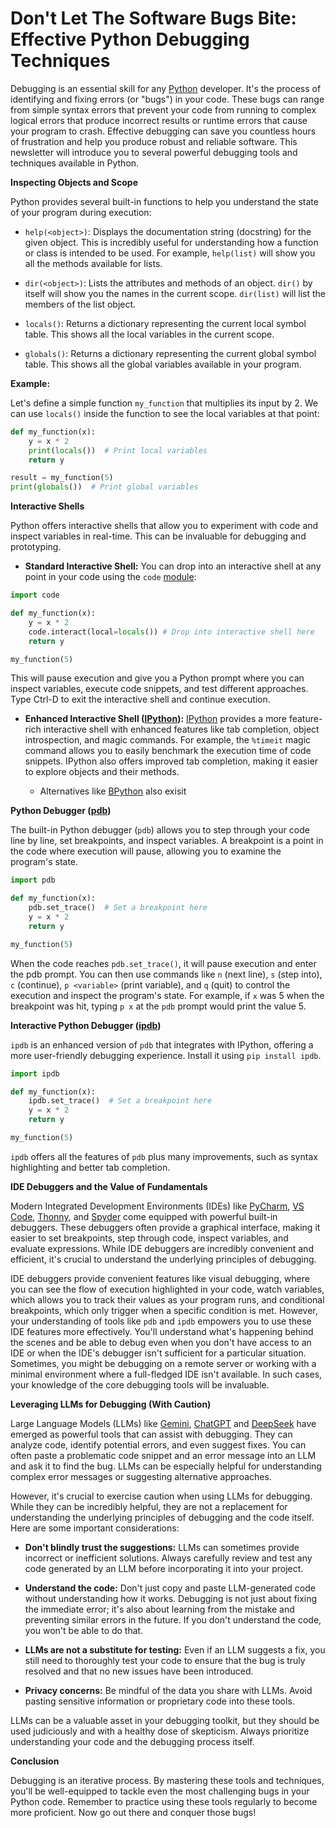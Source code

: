 # Don't Let The Software Bugs Bite: Effective Python Debugging Techniques

Debugging is an essential skill for any [Python](https://www.python.org/) developer. It's the process of identifying and fixing errors (or "bugs") in your code. These bugs can range from simple syntax errors that prevent your code from running to complex logical errors that produce incorrect results or runtime errors that cause your program to crash. Effective debugging can save you countless hours of frustration and help you produce robust and reliable software. This newsletter will introduce you to several powerful debugging tools and techniques available in Python.

  
**Inspecting Objects and Scope**

Python provides several built-in functions to help you understand the state of your program during execution:

- `help(<object>)`: Displays the documentation string (docstring) for the given object. This is incredibly useful for understanding how a function or class is intended to be used. For example, `help(list)` will show you all the methods available for lists.
    
- `dir(<object>)`: Lists the attributes and methods of an object. `dir()` by itself will show you the names in the current scope. `dir(list)` will list the members of the list object.
    
- `locals()`: Returns a dictionary representing the current local symbol table. This shows all the local variables in the current scope.
    
- `globals()`: Returns a dictionary representing the current global symbol table. This shows all the global variables available in your program.
    

**Example:**

Let's define a simple function `my_function` that multiplies its input by 2. We can use `locals()` inside the function to see the local variables at that point:

```python
def my_function(x):
    y = x * 2
    print(locals())  # Print local variables
    return y

result = my_function(5)
print(globals())  # Print global variables
```

**Interactive Shells**

Python offers interactive shells that allow you to experiment with code and inspect variables in real-time. This can be invaluable for debugging and prototyping.

- **Standard Interactive Shell:** You can drop into an interactive shell at any point in your code using the `code` [module](https://docs.python.org/3/library/code.html#module-code):
    

```python
import code

def my_function(x):
    y = x * 2
    code.interact(local=locals()) # Drop into interactive shell here
    return y

my_function(5)
```

This will pause execution and give you a Python prompt where you can inspect variables, execute code snippets, and test different approaches. Type Ctrl-D to exit the interactive shell and continue execution.

- **Enhanced Interactive Shell (**[**IPython**](https://ipython.org/)**):** [IPython](https://ipython.org/) provides a more feature-rich interactive shell with enhanced features like tab completion, object introspection, and magic commands. For example, the `%timeit` magic command allows you to easily benchmark the execution time of code snippets. IPython also offers improved tab completion, making it easier to explore objects and their methods.
    
    - Alternatives like [BPython](https://bpython-interpreter.org/) also exisit
        

**Python Debugger (**[**pdb**](https://docs.python.org/3/library/pdb.html)**)**

The built-in Python debugger (`pdb`) allows you to step through your code line by line, set breakpoints, and inspect variables. A breakpoint is a point in the code where execution will pause, allowing you to examine the program's state.

```python
import pdb

def my_function(x):
    pdb.set_trace()  # Set a breakpoint here
    y = x * 2
    return y

my_function(5)
```

When the code reaches `pdb.set_trace()`, it will pause execution and enter the pdb prompt. You can then use commands like `n` (next line), `s` (step into), `c` (continue), `p <variable>` (print variable), and `q` (quit) to control the execution and inspect the program's state. For example, if `x` was 5 when the breakpoint was hit, typing `p x` at the `pdb` prompt would print the value 5.

**Interactive Python Debugger (**[**ipdb**](https://pypi.org/project/ipdb/)**)**

`ipdb` is an enhanced version of `pdb` that integrates with IPython, offering a more user-friendly debugging experience. Install it using `pip install ipdb`.

```python
import ipdb

def my_function(x):
    ipdb.set_trace()  # Set a breakpoint here
    y = x * 2
    return y

my_function(5)
```

`ipdb` offers all the features of `pdb` plus many improvements, such as syntax highlighting and better tab completion.  

**IDE Debuggers and the Value of Fundamentals**

Modern Integrated Development Environments (IDEs) like [PyCharm](https://www.jetbrains.com/pycharm/), [VS Code](https://code.visualstudio.com/), [Thonny](https://thonny.org/), and [Spyder](https://www.spyder-ide.org/) come equipped with powerful built-in debuggers. These debuggers often provide a graphical interface, making it easier to set breakpoints, step through code, inspect variables, and evaluate expressions. While IDE debuggers are incredibly convenient and efficient, it's crucial to understand the underlying principles of debugging.

IDE debuggers provide convenient features like visual debugging, where you can see the flow of execution highlighted in your code, watch variables, which allows you to track their values as your program runs, and conditional breakpoints, which only trigger when a specific condition is met. However, your understanding of tools like `pdb` and `ipdb` empowers you to use these IDE features more effectively. You'll understand what's happening behind the scenes and be able to debug even when you don't have access to an IDE or when the IDE's debugger isn't sufficient for a particular situation. Sometimes, you might be debugging on a remote server or working with a minimal environment where a full-fledged IDE isn't available. In such cases, your knowledge of the core debugging tools will be invaluable.

**Leveraging LLMs for Debugging (With Caution)**

Large Language Models (LLMs) like [Gemini](https://gemini.google.com/u/2/app), [ChatGPT](https://chatgpt.com/) and [DeepSeek](https://chat.deepseek.com/) have emerged as powerful tools that can assist with debugging. They can analyze code, identify potential errors, and even suggest fixes. You can often paste a problematic code snippet and an error message into an LLM and ask it to find the bug. LLMs can be especially helpful for understanding complex error messages or suggesting alternative approaches.

However, it's crucial to exercise caution when using LLMs for debugging. While they can be incredibly helpful, they are not a replacement for understanding the underlying principles of debugging and the code itself. Here are some important considerations:

- **Don't blindly trust the suggestions:** LLMs can sometimes provide incorrect or inefficient solutions. Always carefully review and test any code generated by an LLM before incorporating it into your project.
    
- **Understand the code:** Don't just copy and paste LLM-generated code without understanding how it works. Debugging is not just about fixing the immediate error; it's also about learning from the mistake and preventing similar errors in the future. If you don't understand the code, you won't be able to do that.
    
- **LLMs are not a substitute for testing:** Even if an LLM suggests a fix, you still need to thoroughly test your code to ensure that the bug is truly resolved and that no new issues have been introduced.
    
- **Privacy concerns:** Be mindful of the data you share with LLMs. Avoid pasting sensitive information or proprietary code into these tools.
    

LLMs can be a valuable asset in your debugging toolkit, but they should be used judiciously and with a healthy dose of skepticism. Always prioritize understanding your code and the debugging process itself.

**Conclusion**

Debugging is an iterative process. By mastering these tools and techniques, you'll be well-equipped to tackle even the most challenging bugs in your Python code. Remember to practice using these tools regularly to become more proficient. Now go out there and conquer those bugs!
